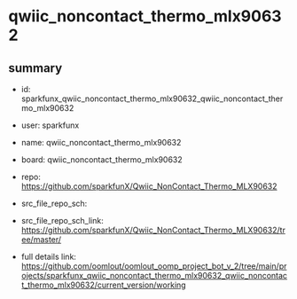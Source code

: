 # qwiic_noncontact_thermo_mlx90632
 
## summary 
* id: sparkfunx_qwiic_noncontact_thermo_mlx90632_qwiic_noncontact_thermo_mlx90632
* user: sparkfunx
* name: qwiic_noncontact_thermo_mlx90632
* board: qwiic_noncontact_thermo_mlx90632
* repo: https://github.com/sparkfunX/Qwiic_NonContact_Thermo_MLX90632



* src_file_repo_sch: 
* src_file_repo_sch_link: https://github.com/sparkfunX/Qwiic_NonContact_Thermo_MLX90632/tree/master/
* full details link: https://github.com/oomlout/oomlout_oomp_project_bot_v_2/tree/main/projects/sparkfunx_qwiic_noncontact_thermo_mlx90632_qwiic_noncontact_thermo_mlx90632/current_version/working  







